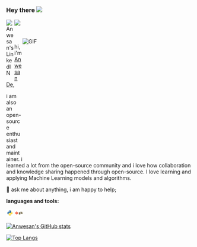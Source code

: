 ### Hey there <img src="https://media.giphy.com/media/hvRJCLFzcasrR4ia7z/giphy.gif" width="25px">

<a href="https://www.linkedin.com/in/anwesan-de-66913a1ab/">
  <img align="left" alt="Anwesan's LinkedIN" width="22px" src="https://raw.githubusercontent.com/peterthehan/peterthehan/master/assets/linkedin.svg" />
</a>

![](https://visitor-badge.glitch.me/badge?page_id=19-ade.19-ade)

<br />
<img align="right" alt="GIF" src="https://github.com/abhisheknaiidu/abhisheknaiidu/blob/master/code.gif?raw=true" width="460" height="320" />
 

hi, i'm [Anwesan De](https://19-ade.github.io/Portfolio/), 

i am also an open-source enthusiast and maintainer. i learned a lot from the open-source community and i love how collaboration and knowledge sharing happened through open-source. I love learning and applying Machine Learning models and algorithms.

 

💬 ask me about anything, i am happy to help;


**languages and tools:**  


<code><img height="20" src="https://raw.githubusercontent.com/github/explore/80688e429a7d4ef2fca1e82350fe8e3517d3494d/topics/python/python.png"></code>
<code><img height="20" src="https://raw.githubusercontent.com/github/explore/80688e429a7d4ef2fca1e82350fe8e3517d3494d/topics/git/git.png"></code>








[![Anwesan's GitHub stats](https://github-readme-stats.vercel.app/api?username=19-ade&show_icons=true&theme=dark)](https://github.com/anuraghazra/github-readme-stats)



[![Top Langs](https://github-readme-stats.vercel.app/api/top-langs/?username=19-ade)](https://github.com/anuraghazra/github-readme-stats)





